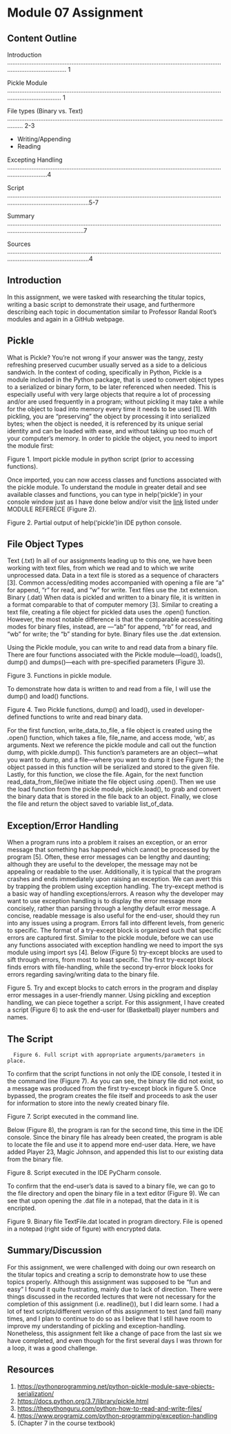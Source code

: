 # Module 07 Assignment

## Content Outline

Introduction ………………………………………………………………………………………………………………………………….......... 1 

Pickle Module ……………………………………………………………………………………………………………………………….......... 1 

File types (Binary vs. Text) ……………………………………………………………………………………….................................. 2-3

* Writing/Appending
* Reading
  
Excepting Handling ………………………………………………………………………………………………………………………...........4

Script ………………………………………………………………………………………………………………………...................................5-7

Summary ………………………………………………………………………………………………………………………................................7

Sources ………………………………………………………………………………………………………………………...................................4


## Introduction
In this assignment, we were tasked with researching the titular topics,
writing a basic script to demonstrate their usage, and furthermore describing each topic in documentation similar to 
Professor Randal Root’s modules and again in a GitHub webpage. 

## Pickle
What is Pickle? You’re not wrong if your answer was the tangy, zesty refreshing preserved cucumber usually served as a side to a delicious sandwich. In the context of coding, specifically in Python, Pickle is a module included in the Python package, that is used to convert object types to a serialized or binary form, to be later referenced when needed. This is especially useful with very large objects that require a lot of processing and/or are used frequently in a program; without pickling it may take a while for the object to load into memory every time it needs to be used [1]. With pickling, you are “preserving” the object by processing it into serialized bytes; when the object is needed, it is referenced by its unique serial identity and can be loaded with ease, and without taking up too much of your computer’s memory. 
In order to pickle the object, you need to import the module first:

Figure 1. Import pickle module in python script (prior to accessing functions). 

Once imported, you can now access classes and functions associated with the pickle module. To understand the module in greater detail and see available classes and functions, you can type in help(‘pickle’) in your console window just as I have done below and/or visit the [link](https://docs.python.org/3.7/library/pickle.html) listed under MODULE REFERECE (Figure 2).
 
Figure 2. Partial output of help(‘pickle’)in IDE python console. 

## File Object Types
Text (.txt)
In all of our assignments leading up to this one, we have been working with text files, from which we read and to which we write unprocessed data. Data in a text file is stored as a sequence of characters [3]. Common access/editing modes accompanied with opening a file are “a” for append, “r” for read, and “w” for write. Text files use the .txt extension. 
Binary (.dat)
When data is pickled and written to a binary file, it is written in a format comparable to that of computer memory [3]. Similar to creating a text file, creating a file object for pickled data uses the .open() function. However, the most notable difference is that the comparable access/editing modes for binary files, instead, are —“ab” for append, “rb” for read, and “wb” for write; the “b” standing for byte. Binary files use the .dat extension. 

Using the Pickle module, you can write to and read data from a binary file. There are four functions associated with the Pickle module—load(), loads(), dump() and dumps()—each with pre-specified parameters (Figure 3). 
 
Figure 3. Functions in pickle module.

To demonstrate how data is written to and read from a file, I will use the dump() and load() functions. 
 
Figure 4. Two Pickle functions, dump() and load(), used in developer-defined functions to write and read binary data. 

For the first function, write_data_to_file, a file object is created using the .open() function, which takes a file, file_name, and access mode, ‘wb’, as arguments.  Next we reference the pickle module and call out the function dump, with pickle.dump(). This function’s parameters are an object—what you want to dump, and a file—where you want to dump it (see Figure 3); the object passed in this function will be serialized and stored to the given file. Lastly, for this function, we close the file. 
Again, for the next function read_data_from_file()we initiate the file object using .open(). Then we use the load function from the pickle module, pickle.load(), to grab and convert the binary data that is stored in the file back to an object. Finally, we close the file and return the object saved to variable list_of_data. 
## Exception/Error Handling
When a program runs into a problem it raises an exception, or an error message that something has happened which cannot be processed by the program [5]. Often, these error messages can be lengthy and daunting; although they are useful to the developer, the message may not be appealing or readable to the user. Additionally, it is typical that the program crashes and ends immediately upon raising an exception. We can avert this by trapping the problem using exception handling. The try-except method is a basic way of handling exceptions/errors. 
A reason why the developer may want to use exception handling is to display the error message more concisely, rather than parsing through a lengthy default error message. A concise, readable message is also useful for the end-user, should they run into any issues using a program. 
Errors fall into different levels, from generic to specific. The format of a try-except block is organized such that specific errors are captured first. 
Similar to the pickle module, before we can use any functions associated with exception handling we need to import the sys module using import sys [4]. 
Below (Figure 5) try-except blocks are used to sift through errors, from most to least specific. The first try-except block finds errors with file-handling, while the second try-error block looks for errors regarding saving/writing data to the binary file. 
 
Figure 5. Try and except blocks to catch errors in the program and display error messages in a user-friendly manner. 
Using pickling and exception handling, we can piece together a script. For this assignment, I have created a script (Figure 6) to ask the end-user for (Basketball) player numbers and names. 
## The Script
      Figure 6. Full script with appropriate arguments/parameters in place. 

To confirm that the script functions in not only the IDE console, I tested it in the command line (Figure 7). As you can see, the binary file did not exist, so a message was produced from the first try-except block in figure 5. Once bypassed, the program creates the file itself and proceeds to ask the user for information to store into the newly created binary file. 
 
Figure 7. Script executed in the command line.

Below (Figure 8), the program is ran for the second time, this time in the IDE console. Since the binary file has already been created, the program is able to locate the file and use it to append more end-user data. Here, we have added Player 23, Magic Johnson, and appended this list to our existing data from the binary file. 
 
Figure 8. Script executed in the IDE PyCharm console.

To confirm that the end-user’s data is saved to a binary file, we can go to the file directory and open the binary file in a text editor (Figure 9). We can see that upon opening the .dat file in a notepad, that the data in it is encripted. 
 
Figure 9. Binary file TextFile.dat located in program directory. File is opened in a notepad (right side of figure) with encrypted data. 
## Summary/Discussion
For this assignment, we were challenged with doing our own research on the titular topics and creating a scrip to demonstrate how to use these topics properly. Although this assignment was supposed to be “fun and easy” I found it quite frustrating, mainly due to lack of direction. There were things discussed in the recorded lectures that were not necessary for the completion of this assignment (i.e. readline()), but I did learn some. I had a lot of text scripts/different version of this assignment to test (and fail) many times, and I plan to continue to do so as I believe that I still have room to improve my understanding of pickling and exception-handling. Nonetheless, this assignment felt like a change of pace from the last six we have completed, and even though for the first several days I was thrown for a loop, it was a good challenge. 
## Resources

1.	https://pythonprogramming.net/python-pickle-module-save-objects-serialization/
2.	https://docs.python.org/3.7/library/pickle.html
3.	https://thepythonguru.com/python-how-to-read-and-write-files/
4.	https://www.programiz.com/python-programming/exception-handling
5.	(Chapter 7 in the course textbook)
